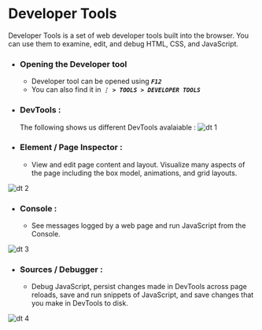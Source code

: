 # Developer Tools

Developer Tools is a set of web developer tools built into the browser. You can use them to examine, edit, and debug HTML, CSS, and JavaScript.

* ### Opening the Developer tool
  * Developer tool can be opened using ***``` F12 ```***
  * You can also find it in ***```⋮ > TOOLS > DEVELOPER TOOLS```***

* ### DevTools :
  The following shows us different DevTools avalaiable : 
![dt 1](https://user-images.githubusercontent.com/45136496/77654083-968fb780-6f96-11ea-9c9d-17337a257819.png)

* ### Element / Page Inspector :
  * View and edit page content and layout. Visualize many aspects of the page including the box model, animations, and grid layouts.
  
![dt 2](https://media.prod.mdn.mozit.cloud/attachments/2018/12/10/16386/59193d46269aefb0d8b504ec92fe7f24/pageInspector.png)


* ### Console :
  * See messages logged by a web page and run JavaScript from the Console.

![dt 3](https://media.prod.mdn.mozit.cloud/attachments/2018/12/10/16368/237f5cdbf70866ba5cd252395dc63971/landingPage_Console.png)


* ### Sources / Debugger :
  * Debug JavaScript, persist changes made in DevTools across page reloads, save and run snippets of JavaScript, and save changes that you make in DevTools to disk.
 
![dt 4](https://media.prod.mdn.mozit.cloud/attachments/2018/12/10/16369/25185822c2389a3fe5eae3743264051e/landingPage_Debugger.png)
